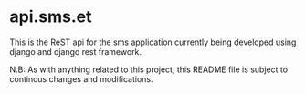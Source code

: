 # api.sms.et
This is the ReST api for the sms application currently being developed using django and django rest framework.

N.B: As with anything related to this project, this README file is subject to continous changes and modifications.
